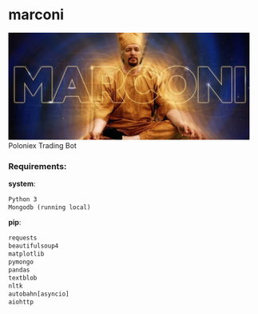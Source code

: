 # marconi  
![marconi](images/marconi.jpeg)  
Poloniex Trading Bot

### Requirements:
__system__:
```
Python 3
Mongodb (running local)
```
__pip__:
```
requests
beautifulsoup4
matplotlib
pymongo
pandas
textblob
nltk
autobahn[asyncio]
aiohttp
```
